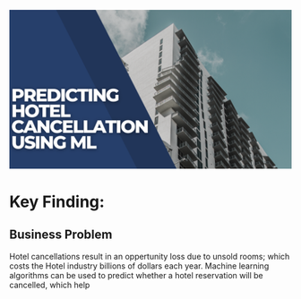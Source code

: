 ![banner](assets/banner.png)

# Key Finding: 


## Business Problem 
Hotel cancellations result in an oppertunity loss due to unsold rooms; which costs the Hotel industry billions of dollars each year. Machine learning algorithms can be used to predict whether a hotel reservation will be cancelled, which help
